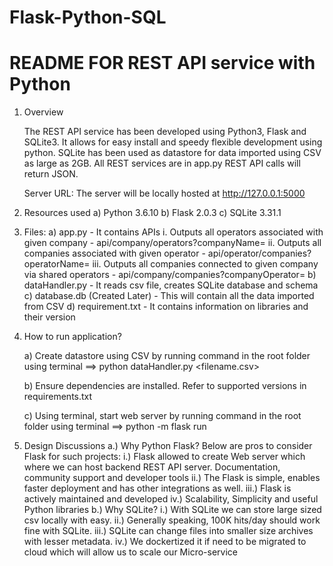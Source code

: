 # Flask-Python-SQL
# README FOR REST API service with Python

1. Overview

   The REST API service has been developed using Python3, Flask and SQLite3. It allows for easy install and speedy flexible development using python. 
   SQLite has been used as datastore for data imported using CSV as large as 2GB. All REST services are in app.py
   REST API calls will return JSON. 
   
   Server URL: The server will be locally hosted at http://127.0.0.1:5000

2. Resources used
   a) Python 3.6.10
   b) Flask 2.0.3
   c) SQLite 3.31.1
   
3. Files:
   a) app.py - It contains APIs
        i. Outputs all operators associated with given company - api/company/operators?companyName=
        ii. Outputs all companies associated with given operator - api/operator/companies?operatorName=
        iii. Outputs all companies connected to given company via shared operators - api/company/companies?companyOperator=
   b) dataHandler.py - It reads csv file, creates SQLite database and schema
   c) database.db (Created Later) - This will contain all the data imported from CSV
   d) requirement.txt - It contains information on libraries and their version

4. How to run application?

   a) Create datastore using CSV by running command in the root folder using terminal ==> python dataHandler.py <filename.csv>

   b) Ensure dependencies are installed. Refer to supported versions in requirements.txt
   
   c) Using terminal, start  web server by running command in the root folder using terminal  ==> python -m flask run
  

      
5. Design Discussions
    a.) Why Python Flask?
          Below are pros to consider Flask for such projects:
            i.) Flask allowed to create Web server which where we can host backend REST API server. Documentation, community support and developer tools
            ii.) The Flask is simple, enables faster deployment and has other integrations as well.
            iii.) Flask is actively maintained and developed
            iv.) Scalability, Simplicity and useful Python libraries
    b.) Why SQLite?
            i.)  With SQLite we can store large sized csv locally with easy.
            ii.) Generally speaking, 100K hits/day should work fine with SQLite. 
            iii.) SQLite can change files into smaller size archives with lesser metadata.
            iv.) We dockertized it if need to be migrated to cloud which will allow us to scale our Micro-service
